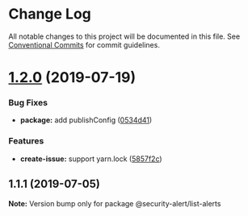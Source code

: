 # Change Log

All notable changes to this project will be documented in this file.
See [Conventional Commits](https://conventionalcommits.org) for commit guidelines.

# [1.2.0](https://github.com/azu/security-alert/compare/v1.1.1...v1.2.0) (2019-07-19)


### Bug Fixes

* **package:** add publishConfig ([0534d41](https://github.com/azu/security-alert/commit/0534d41))


### Features

* **create-issue:** support yarn.lock ([5857f2c](https://github.com/azu/security-alert/commit/5857f2c))





## 1.1.1 (2019-07-05)

**Note:** Version bump only for package @security-alert/list-alerts
